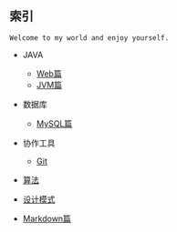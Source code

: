 


## 索引

    Welcome to my world and enjoy yourself.


*   JAVA

    *   [Web篇](./Java/web/Index)
    *   [JVM篇](./Java/jvm/Index)

*   数据库

    *   [MySQL篇](./MySQL/Index)

*   协作工具
    
    *   [Git](./Git/Index)

*   [算法](./Arithmetic/Index)

*   [设计模式](./DesignPattern/Index)

*   [Markdown篇](./Markdown/Index)